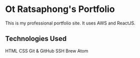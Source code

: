 # Ot Ratsaphong's Portfolio

This is my professional portfolio site. It uses AWS and ReactJS.

## Technologies Used

  HTML
  CSS
  Git & GitHub
  SSH
  Brew
  Atom
